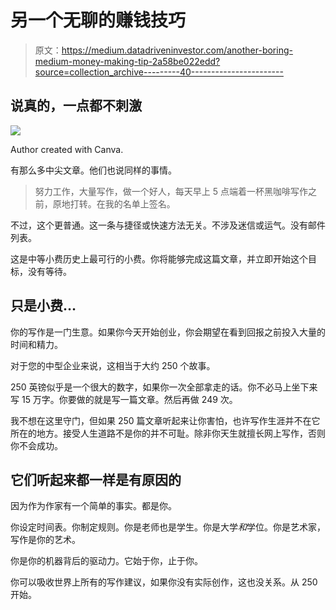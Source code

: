 # 另一个无聊的赚钱技巧

> 原文：<https://medium.datadriveninvestor.com/another-boring-medium-money-making-tip-2a58be022edd?source=collection_archive---------40----------------------->

## 说真的，一点都不刺激

![](img/df52d82eefcf84fb6fe9541f8771e742.png)

Author created with Canva.

有那么多中尖文章。他们也说同样的事情。

> 努力工作，大量写作，做一个好人，每天早上 5 点端着一杯黑咖啡写作之前，原地打转。在我的名单上签名。

不过，这个更普通。这一条与捷径或快速方法无关。不涉及迷信或运气。没有邮件列表。

这是中等小费历史上最可行的小费。你将能够完成这篇文章，并立即开始这个目标，没有等待。

## 只是小费…

你的写作是一门生意。如果你今天开始创业，你会期望在看到回报之前投入大量的时间和精力。

对于您的中型企业来说，这相当于大约 250 个故事。

250 英镑似乎是一个很大的数字，如果你一次全部拿走的话。你不必马上坐下来写 15 万字。你要做的就是写一篇文章。然后再做 249 次。

我不想在这里守门，但如果 250 篇文章听起来让你害怕，也许写作生涯并不在它所在的地方。接受人生道路不是你的并不可耻。除非你天生就擅长网上写作，否则你不会成功。

## 它们听起来都一样是有原因的

因为作为作家有一个简单的事实。都是你。

你设定时间表。你制定规则。你是老师也是学生。你是大学*和*学位。你是艺术家，写作是你的艺术。

你是你的机器背后的驱动力。它始于你，止于你。

你可以吸收世界上所有的写作建议，如果你没有实际创作，这也没关系。从 250 开始。